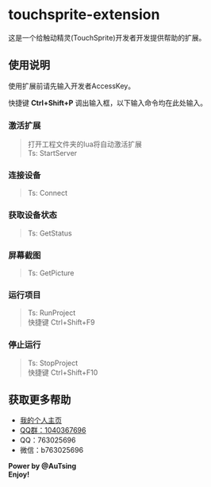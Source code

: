 # touchsprite-extension

这是一个给触动精灵(TouchSprite)开发者开发提供帮助的扩展。

## 使用说明

使用扩展前请先输入开发者AccessKey。

快捷键 **Ctrl+Shift+P** 调出输入框，以下输入命令均在此处输入。


### 激活扩展

> 打开工程文件夹的lua将自动激活扩展  
> Ts: StartServer

### 连接设备

> Ts: Connect

### 获取设备状态

> Ts: GetStatus

### 屏幕截图

> Ts: GetPicture

### 运行项目

> Ts: RunProject  
快捷键 Ctrl+Shift+F9

### 停止运行

> Ts: StopProject  
快捷键 Ctrl+Shift+F10

## 获取更多帮助

* [我的个人主页](http://atscript.tk)
* [QQ群：1040367696](http://shang.qq.com/wpa/qunwpa?idkey=4568016974574bb1af0fa76337d4d55dd9f16509238b1ff7c6f0e79655654d1b)
* QQ：763025696
* 微信：b763025696

**Power by @AuTsing**  
**Enjoy!**
